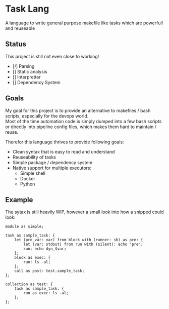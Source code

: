 # Task Lang

A language to write general purpose makefile like tasks which are powerfull and reuseable

## Status

This project is still not even close to working!

- [/] Parsing
- [] Static analysis
- [] Interpretter
- [] Dependency System

## Goals

My goal for this project is to provide an alternative to makefiles / bash scripts, especially for the devops world.  
Most of the time automation code is simply dumped into a few bash scripts or directly into pipeline config files, which makes them hard to maintain / reuse.  

Therefor this language thrives to provide following goals:
- Clean syntax that is easy to read and understand
- Reuseability of tasks
- Simple package / dependency system
- Native support for multiple executors:
    - Simple shell
    - Docker
    - Python

## Example

The sytax is still heavily WIP, however a small look into how a snipped could look:

```
module as simple;

task as sample_task: {
    let (pre_var: var) from block with (runner: sh) as pre: {
        let (var: stdout) from run with (silent): echo "pre";
        run: echo dyn_$var;
    };
    block as exec: {
        run: ls -al;
    };
    call as post: test.sample_task;
};

collection as test: {
    task as sample_task: {
        run as exec: ls -al;
    };
};
```